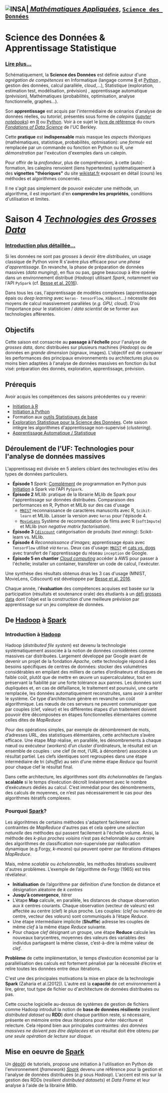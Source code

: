 ## <a href="http://www.insa-toulouse.fr/" ><img src="http://www.math.univ-toulouse.fr/~besse/Wikistat/Images/Logo_INSAvilletoulouse-RVB.png" style="float:left; max-width: 80px; display: inline" alt="INSA"/> |  [*Mathématiques Appliquées*](http://www.math.insa-toulouse.fr/fr/index.html), [`Science des Données`](http://www.math.insa-toulouse.fr/fr/enseignement.html) 

# Science des Données & Apprentissage Statistique

### [Lire plus...](http://www.math.univ-toulouse.fr/~besse/Wikistat/pdf/st-lm-Intro-Stat_SD.pdf)

Schématiquement, la **Science des Données** est définie autour d'une *agrégation de compétences* en Informatique (langage comme [R](href="https://cran.r-project.org/) et [Python](https://www.python.org/) , gestion des données, calcul parallèle, *cloud*,...), Statistique (exploration, estimation test, modélisation, prévision) , apprentissage automatique (prévision), Mathématiques (probabilités, optimisation, analyse fonctionnelle, graphes...). 

Son **apprentissage** est acquis par l'intermédiaire de scénarios d'analyse de données réelles, ou *tutoriel*, présentés sous forme de *calepins* ([*jupyter notebooks*](http://jupyter.org/)) en [R](href="https://cran.r-project.org/) ou [Python](https://www.python.org/). Voir à ce sujet le [livre de référence](https://www.inferentialthinking.com/) du cours [*Fondations of Data Science*](http://data8.org/) de l'UC Berkley.

Cette **pratique** est **indispensable** mais masque les *aspects théoriques* (mathématiques, statistique, probabilités, optmisation): une *formule* est remplacée par un commande ou fonction en Python ou R, une *démonstration* par l'exécution d'exemples dans un calepin.

Pour offrir de la *profondeur*, plus de compréhension, à cette (auto)-formation, les calepins renvoient (liens hypertextes) systématiquement à des **vignettes "théoriques"**  du site [wikistat.fr](http://wikistat.fr/) exposant en détail (cours) les méthodes et algorithmes concernés.

Il ne s'agit pas simplement de pouvoir exécuter une méthode, un algorithme, il est important d'en **comprendre les propriétés**, conditions d'utilisation et limites.

# Saison 4 [*Technologies des Grosses Data*](https://github.com/wikistat/Ateliers-Big-Data) 

### [Introduction plus détaillée...](http://www.math.univ-toulouse.fr/~besse/Wikistat/pdf/st-m-Intro-AtelierGD.pdf)

Si les données ne sont pas *grosses* à devoir être *distribuées*, un usage classique de Python voire R s'avère plus efficace pour une *phase d'apprentissage*. En revanche, la phase de préparation de données massives (*data munging*), en flux ou pas, gagne beaucoup à être opérée dans un environnement distribué (*Hadoop*) utilisant *Spark*, notamment *via* l'API `PySpark` (cf. [Besse et al. 2016](https://hal.archives-ouvertes.fr/hal-01350099)). 

Dans tous les cas, l'apprentissage de modèles complexes (apprentissage épais ou *deep learning* avec `keras- tensorFlow`, `XGBoost`...) nécessite des moyens de calcul massivement parallèles (*e.g. GPU, cloud*). D'où l'importance pour le statisticien / *data scientist* de se former aux technologies afférentes.

## Objectifs

Cette saison est consacrée au **passage à l'échelle** pour l'analyse de *grosses* *data*, donc distribuées sur plusieurs machines (*Hadoop*) ou de données en *grande dimension* (signaux, images). L'objectif est de comparer les performances des principaux environnements ou architectures plus ou moins bien adaptées à l'analyse de données massives en fonction du but visé: préparation des donnés, exploration, apprentissage, prévision.

## Prérequis
Avoir acquis les compétences des saisons précédentes ou y revenir:

- [Initiation à R](https://github.com/wikistat/Intro-R)
- [Initiation à Python](https://github.com/wikistat/Intro-Python)
- Formation aux [outils Statistiques de base](https://github.com/wikistat/StatElem)
- [Exploration Statistique pour la Science des Données](https://github.com/wikistat/Exploration). Cete saison intègre les algorithmes d'apprentissage non-supervisé (*clustering*).
- [Apprentissage Automatique / Statistique](https://github.com/wikistat/Apprentissage)

## Déroulement de l'UF: Technologies pour l'analyse de données massives
L'apprentissag est divisée en 5 ateliers ciblant des technologies et/ou des types de données particuliers.

- **Épisode 1** *Spark*: [Complément](https://github.com/wikistat/Intro-Python/blob/master/Cal4-PythonProg.ipynb) de programmation en Python puis [Initiation](https://github.com/wikistat/Intro-PySpark) à Spark *via* l'API `PySpark`.
- **Épisode 2** *MLlib*: pratique de la librairie MLlib de Spark pour l'apprentissage sur données distribuées. Comparaison des performances en R, Python et MlLib sur des cas d'usage
   - [`MNIST`](https://github.com/wikistat/Ateliers-Big-Data/tree/master/MNIST) reconnaissance de caractères manuscrits avec R, `Scikit-learn` et MLlib. Laisser la version avec `keras` pour l'épisode 4.
   - [`MovieLens`](https://github.com/wikistat/Ateliers-Big-Data/tree/master/MovieLens) Système de recommandation de films avec R (`softImpute`) et MLlib (*non negative matrix factorisation*).
- **Épisode 3** [`Cdiscount`](https://github.com/wikistat/Ateliers-Big-Data/tree/master/Cdiscount) catégorisation de produits (*text mining*): Scikit-learn vs. MLlib.
- **Épisode 4** *Reconnaissance d'images*; apprentissage épais avec `TensorFlow` utilisé *via* `Keras`. Deux cas d'usage: [`MNIST`](https://github.com/wikistat/Ateliers-Big-Data/tree/master/MNIST) et [cats *vs.* dogs](https://github.com/wikistat/Ateliers-Big-Data/tree/master/CatsVSDogs) avec transfert de l'apprentissage du  réseau `inception` de Google. 
- **Épisode 5 en chantier** [*Cloud computing*]() accéder à AWS pour passer à l'échelle; installer un container, transférer un code de calcul, l'exécuter.

Une synthèse des résultats obtenus dnas les 3 cas d'usage (MNIST, MovieLens, Cdiscount) est développée par [Besse et al. 2016](https://hal.archives-ouvertes.fr/hal-01350099).

Chaque année, l'**évaluation** des compétences acquises est basée sur la participation (résultats et soutenance orale) des étudiants à un [défi grosses data](https://defibigdata2019.insa-toulouse.fr/) dont l'objet est la construction d'une meilleure prévision par apprentissage sur un jeu complexe de données.

## De [Hadoop](http://hadoop.apache.org/) à [Spark](http://spark.apache.org/)

### Introduction à [Hadoop](http://hadoop.apache.org/)

Hadoop (*distributed file system*) est devenu la technologie systématiquement associée à la notion de données considérées comme massives car distribuées. Largement développé par Google
avant de devenir un projet de la fondation *Apache*, cette technologie répond à des besoins spécifiques de centres de données: stocker
des volumétries considérables en empilant des milliers de cartes d’ordinateurs et disques de faible coût, plutôt que de mettre en œuvre un supercalculateur, tout en préservant la fiabilité par une forte tolérance aux pannes. Les données sont dupliquées et, en cas de défaillance, le traitement est poursuivi, une carte remplacée,
les données automatiquement reconstruites, sans avoir à arrêter le système. Ce type d’architecture génère en revanche un coût algorithmique. Les nœuds de ces serveurs ne peuvent communiquer que par couples (clef, valeur) et les différentes étapes d’un traitement doivent pouvoir être décomposées en étapes fonctionnelles élémentaires comme celles dites de *MapReduce*

Pour des opérations simples, par exemple de dénombrement de mots, d’adresses URL, des statistiques élémentaires, cette architecture s’avère efficace. Une étape *Map* réalise, en parallèle, les dénombrements à chaque nœud ou exécuteur (*workers*) d’un *cluster*
d’ordinateurs, le résultat est un ensemble de couples : une clef (le mot, l’URL à dénombrer) associée à un résultat partiel. Les clefs identiques sont regroupées dans une étape intermédiaire de tri (*shuffle*) au sein d’une même étape *Reduce* qui fournit pour chaque clef le résultat final.

Dans cette architecture, les algorithmes sont dits *échelonnables* de l’anglais **scalable** si  le  temps  d’exécution  décroît  linéairement  avec  le  nombre  d’exécuteurs dédiés au calcul. C’est immédiat pour des dénombrements, des calculs de
moyennes, ce n’est pas nécessairement le cas pour des algorithmes itératifs complexes. 

### Pourquoi [Spark](http://spark.apache.org/)?
Les algorihtmes de certains méthodes s'adaptent facilement aux contraintes de *MapReduce* d'autres pas et cela opère une *sélection naturelle* des méthodes qui passent facilement à l'échelle volume. Anisi, la méthode des *k-plus proches voisins* n’est pas échelonnable au contraire des algorithmes de classification non-supervisée par réallocation dynamique (e.g.Forgy, *k-means*) qui peuvent opérer par itérations d’étapes *MapReduce*.

Mais, même *scalable* ou *échelonnable*, les méthodes itératives soulèvent d'autres problèmes. L’exemple de l’algorithme de Forgy (1965) est très révélateur.

- **Initialisation** de l’algorithme par définition d’une fonction de distance et désignation aléatoire de *k centres*
- **Jusqu’à convergence**, itérer
 - L’étape **Map** calcule, en parallèle, les distances de chaque observation aux *k* centres courants. Chaque observation (vecteur
de  valeurs)  est  affectée  au  centre  (clef)  le  plus  proche.  Les couples: (*clef* ou numéro de centre, vecteur des *valeurs*) sont
communiqués à l’étape *Reduce*.
 - Une étape intermédiaire implicite (**Shuffle**) adresse les couples
de même *clef* à la même étape *Reduce* suivante.
 - Pour chaque *clef* désignant un groupe, une étape **Reduce** calcule
les nouveaux barycentres, moyennes des valeurs des variables des individus partageant la même classe, c’est-à-dire la même valeur de *clef*.

**Problème** de cette implémentation, le temps d’exécution économisé par la parallélisation des calculs est fortement pénalisé par la nécessité d’écrire et relire toutes les données entre deux itérations.

C'est une des principales motivations la mise en place de la technologie **Spark** (Zaharia et al.[2012]). L'autre est la **capacité** de cet environnement à lire, gérer, tout type de fichier ou d'architecture de données distribuées ou pas.

Cette couche logicielle au-dessus de systèmes de gestion de fichiers comme Hadoop introduit la notion de **base de données résiliente** (*resilient distributed dataset* ou **RDD**) dont chaque partition reste, si nécessaire, présente en mémoire entre deux itérations pour éviter réécriture et relecture. Cela répond bien aux principales contraintes: *des données massives ne doivent pas être déplacées* et un résultat doit être obtenu par *une seule opération de lecture sur disque*.


## Mise en oeuvre de [Spark](http://spark.apache.org/)
 
Un  [dépôt](https://github.com/wikistat/Intro-PySpark)) de tutoriels, propose une initiation à l'utilisation en Python de l'environnement (*framework*) [*Spark*](http://spark.apache.org/) devenu une référence pour la gestion et l'analyse de données distribuées (*e.g* sous *Hadoop*). L'accent est mis sur la gestion des RDDs (*resilient distributed datasets*) et *Data Frame* et leur analyse à l'aide de la librairie *Mllib*.



